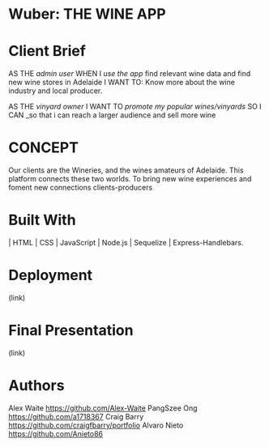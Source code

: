# Wuber: THE WINE APP

# Client Brief

AS THE _admin user_
WHEN I _use the app_ find relevant wine data and find new wine stores in Adelaide 
I WANT TO: Know more about the wine industry and local producer.

AS THE _vinyard owner_
I WANT TO _promote my popular wines/vinyards_
SO I CAN _so that i can reach a larger audience and sell more wine

# CONCEPT 
Our clients are the Wineries, and the wines amateurs of Adelaide. This platform connects these two worlds. To bring new wine experiences and foment new connections clients-producers 

# Built With
| HTML | CSS | JavaScript | Node.js | Sequelize | Express-Handlebars. 

# Deployment
(link)

# Final Presentation
(link)

# Authors

Alex Waite https://github.com/Alex-Waite
PangSzee Ong https://github.com/a1718367
Craig Barry https://github.com/craigfbarry/portfolio
Alvaro Nieto https://github.com/Anieto86
